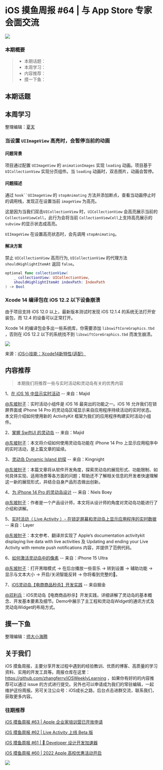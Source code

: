 # iOS 摸鱼周报 #64 | 与 App Store 专家会面交流

![](https://cdn.zhangferry.com/Images/moyu_weekly_cover.jpeg)

### 本期概要

> * 本期话题：
> * 本周学习：
> * 内容推荐：
> * 摸一下鱼：

## 本期话题



## 本周学习

整理编辑：[夏天](https://juejin.cn/user/3298190611456638)

### 当设置 `UIImageView` 高亮时，会暂停当前的动画

#### 问题背景

项目通过配置 `UIImageView` 的 `animationImages` 实现 `loading` 动画。项目基于 `UICollectionView` 实现分页组件。当  `loading` 动画时，双击图片，动画会暂停。

#### 问题描述

通过 `hook``UIImageView` 的 `stopAnimating` 方法并添加断点，查看当动画停止时的调用栈，发现正在设置当前 `imageView` 为高亮。

这是因为当我们双击`UICollectionView` 时，`UICollectionView` 会高亮展示当前的 `CollectionViewCell`，此行为会将当前 `CollectionViewCell`上支持高亮展示的 `subview` 的显示状态成高亮。

 `UIImageView` 在设置高亮状态时，会先调用 `stopAnimating`。

#### 解决方案

禁止 `UICollectionView` 高亮行为, `UICollectionView` 的代理方法`shouldHighlightItemAt` 返回 `false`。

```swift
optional func collectionView(
    _ collectionView: UICollectionView,
    shouldHighlightItemAt indexPath: IndexPath
) -> Bool
```

### Xcode 14 编译包在 iOS 12.2 以下设备崩溃

由于项目支持 iOS 12.0 以上，最新版本测试时发现 iOS 12.1.4 的系统无法打开安装包，而 12.4 的设备可以正常打开。

Xcode 14 的编译包会多出一些系统库，你需要添加 `libswiftCoreGraphics.tbd` ，否则在 iOS 12.2 以下的系统找不到 `libswiftCoreGraphics.tbd`  而发生崩溃。

![](https://cdn.zhangferry.com/Images/add.png)

来源：[iOS小技能：Xcode14新特性(适配）](https://juejin.cn/post/7150842048944767006)

## 内容推荐

> 本期我们将推荐一些与实时活动和灵动岛有关的优秀内容

1、[在 iOS 16 中显示实时活动](https://swiftwithmajid.com/2022/09/21/displaying-live-activities-in-ios16/ "在 iOS 16 中显示实时活动") -- 来自：Majid

[@东坡肘子](https://www.fatbobman.com/)：实时活动小组件是 iOS 16 最突出的功能之一。iOS 16 允许我们在锁屏界面或 iPhone 14 Pro 的灵动岛区域显示来自应用程序持续活动的实时状态。本文将介绍如何使用新的 ActivityKit 框架为我们的应用程序构建实时活动小组件。

2、[掌握 SwiftUI 的灵动岛](https://swiftwithmajid.com/2022/09/28/mastering-dynamic-island-in-swiftui/ "掌握 SwiftUI 的灵动岛") -- 来自：Majid

[@东坡肘子](https://www.fatbobman.com/)：本文将介绍如何使用灵动岛功能在 iPhone 14 Pro 上显示应用程序中的实时活动，是上篇文章的延续。

3、[灵动岛 Dynamic Island 初探](https://kingnight.github.io/programming/2022/09/28/灵动岛Dynamic-Island初探.html "灵动岛 Dynamic Island 初探") -- 来自：Kingnight

[@东坡肘子](https://www.fatbobman.com/)：本篇文章将从软件开发角度，探索灵动岛的展现形式、功能限制、如何具体实现、适用场景等各方面的问题；帮助还不了解相关信息的开发者快速理解这一新的展现形式，并结合自身产品形态做出创新。

4、[为 iPhone 14 Pro 的灵动岛设计](https://uxdesign.cc/designing-for-iphone-14-pro-dynamic-island-90ea7f68b71 "为 iPhone 14 Pro 的灵动岛设计") -- 来自：Niels Boey

[@东坡肘子](https://www.fatbobman.com/)：作者是一个产品设计师，本文将从设计师的角度对灵动岛功能进行了介绍和讲解。

5、[实时活动（ Live Activity ）- 在锁定屏幕和灵动岛上显示应用程序的实时数据](https://juejin.cn/post/7144268555779850248 "实时活动（ Live Activity ）- 在锁定屏幕和灵动岛上显示应用程序的实时数据") -- 来自：Layer

[@东坡肘子](https://www.fatbobman.com/)：本文参考、翻译并实现了 Apple‘s documentation activitykit displaying live data with live activities 及 Updating and ending your Live Activity with remote push notifications 内容，并提供了范例代码。

6、[如何激活灵动岛中的像素](https://twitter.com/iphone15ultra/status/1580821164594585600 "如何激活灵动岛中的像素") -- 来自：iPhone 15 Ultra

[@东坡肘子](https://www.fatbobman.com/)：打开黑暗模式 -> 在后台播放一些音乐 -> 转到设置 -> 辅助功能 -> 显示与文本大小 -> 开启/关闭智能反转 -> 你将看到完整的💊。

7、[iOS灵动岛【电商商品秒杀】开发实践](https://juejin.cn/post/7153236337074634788 "iOS灵动岛【电商商品秒杀】开发实践") -- 来自掘金

[@邓利兵](https://github.com/erduoniba)：iOS灵动岛【电商商品秒杀】开发实践，详细讲解了灵动岛的基本概念、开发基本要素及细节。Demo中展示了主工程和灵动岛Widget的通讯方式及灵动岛Widget的布局方式。

## 摸一下鱼

整理编辑：[师大小海腾](https://juejin.cn/user/782508012091645/posts)


## 关于我们

iOS 摸鱼周报，主要分享开发过程中遇到的经验教训、优质的博客、高质量的学习资料、实用的开发工具等。周报仓库在这里：https://github.com/zhangferry/iOSWeeklyLearning ，如果你有好的的内容推荐可以通过 issue 的方式进行提交。另外也可以申请成为我们的常驻编辑，一起维护这份周报。另可关注公众号：iOS成长之路，后台点击进群交流，联系我们，获取更多内容。

### 往期推荐

[iOS 摸鱼周报 #63 | Apple 企业家培训营已开放申请](https://mp.weixin.qq.com/s/nAMshUG4AjWLAAHOFPVqXg)

[iOS 摸鱼周报 #62 |  Live Activity 上线 Beta 版 ](https://mp.weixin.qq.com/s/HySX4Yaf3Zxy8Wn-LyUO0A)

[iOS 摸鱼周报 #61 |  Developer 设计开发加速器](https://mp.weixin.qq.com/s/WfwqRhC-9-isUanv8ZnvMQ)

[iOS 摸鱼周报 #60 | 2022 Apple 高校优惠活动开启](https://mp.weixin.qq.com/s/5chb-a9u7VMdLis1FG6B6Q)

![](https://cdn.zhangferry.com/Images/WechatIMG384.jpeg)
